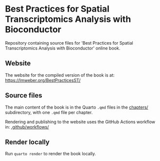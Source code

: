 # Best Practices for Spatial Transcriptomics Analysis with Bioconductor

<!-- [![R build status](https://github.com/lmweber/BestPracticesST/workflows/render-and-publish/badge.svg)](https://github.com/lmweber/BestPracticesST/actions) -->

Repository containing source files for 'Best Practices for Spatial Transcriptomics Analysis with Bioconductor' online book.


## Website

The website for the compiled version of the book is at: https://lmweber.org/BestPracticesST/


## Source files

The main content of the book is in the Quarto `.qmd` files in the [chapters/](chapters/) subdirectory, with one `.qmd` file per chapter.

Rendering and publishing to the website uses the GitHub Actions workflow in: [.github/workflows/](.github/workflows/)


## Render locally

Run `quarto render` to render the book locally.

